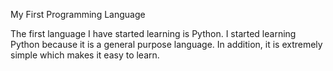 My First Programming Language

The first language I have started learning is Python. 
I started learning Python because it is a general purpose language. In addition, it is extremely simple which makes it easy to learn.
